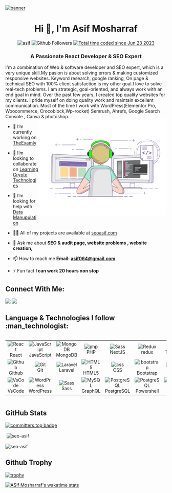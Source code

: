 <p><a href="https://github.com/seo-asif" target="_blank" rel="noreferrer"> <img src="https://github.com/seo-asif/seo-asif/blob/master/ab.png" alt="banner" /> </a> </p>

<h1 align="center">Hi 👋, I'm Asif Mosharraf</h1>
<p align="center">
<img src="https://komarev.com/ghpvc/?username=seo-asif&label=Profile%20views&color=0e75b6&style=flat" alt="asif" /> <img src="https://img.shields.io/github/followers/seo-asif?label=%20Followers&style=social" alt="Github Followers"> <a href="https://wakatime.com/@4c3b2983-750a-41d6-87f7-19c74c2b7b8e"><img src="https://wakatime.com/badge/user/4c3b2983-750a-41d6-87f7-19c74c2b7b8e.svg" alt="Total time coded since Jun 23 2023" /></a> </p>

<h3 align="center">A Passionate React Developer & SEO Expert</h3>
I'm a combination of Web & software developer and SEO expert, which is a very unique skill.My pasion is about solving errors & making customized responsive websites. Keyword research, google ranking, On page & technical SEO with 100% client satisfaction is my other goal.I love to solve real-tech problems. I am strategic, goal-oriented, and always work with an end goal in mind. Over the past few years, I created top quality websites for my clients. I pride myself on doing quality work and maintain excellent communication. Most of the time I work with WordPress(Elementor Pro, Woocommerce, Crocoblock,Wp-rocket) Semrush, Ahrefs, Google Search Console , Canva & photoshop.

<img align="right" alt="Coding" width="400" src="https://raw.githubusercontent.com/devSouvik/devSouvik/master/gif3.gif">

- 🔭 I’m currently working on [TheExamly](https://www.theexamly.com)

- 👯 I’m looking to collaborate on [Learning Crypto Technologies](https://www.learncrypto.com)

- 🤝 I’m looking for help with [Data Manupulation](https://www.Bizdatainsights.com)

- 👨‍💻 All of my projects are available at [seoasif.com](seoasif.com)

- 💬 Ask me about **SEO & audit page, website problems , website creation,**

- 📫 How to reach me **Email: asif064@gmail.com**

- ⚡ Fun fact **I can work 20 hours non stop**



## Connect With Me:
<a target="_blank" href="mailto:asif064@gmail.com"><img src="https://user-images.githubusercontent.com/64092765/178427267-133abe7d-d825-4569-adab-3a4816fdcd99.png" style="width: 30px" /></a>
<a target="_blank" href="https://www.linkedin.com/in/asifmosharraf/"><img src="https://cdn.jsdelivr.net/gh/devicons/devicon/icons/linkedin/linkedin-original.svg" style="width: 30px" /></a>





<h2>Language & Technologies I follow :man_technologist:</h2>
<div style="display: flex; align-items: flex-start; align: center">
<table align="center">
  <tr>
    <td align="center" width="96">
        <img src="https://skillicons.dev/icons?i=react" width="48" height="48" alt="React" /><br>React
    </td>
     </td>
              <td align="center" width="96">
        <img src="https://skillicons.dev/icons?i=js" width="48" height="48" alt="JavaScript" />
      <br>JavaScript
    </td>
     <td align="center" width="96">
        <img src="https://skillicons.dev/icons?i=mongodb" width="48" height="48" alt="MongoDB" />
      <br>MongoDB
    </td>
        <td align="center" width="96">
        <img src="https://skillicons.dev/icons?i=php" width="48" height="48" alt="php" />
      <br>PHP
      </td>
    <td align="center" width="96">
        <img src="https://skillicons.dev/icons?i=nextjs" width="48" height="48" alt="Sass" />
      <br>NextJS
    </td>
     <td align="center" width="96">
        <img src="https://skillicons.dev/icons?i=redux" width="48" height="48" alt="Redux" />
      <br>redux
    </td>
         <td align="center" width="96">
        <img src="https://skillicons.dev/icons?i=ts" width="48" height="48" alt="Sass" /><br>TypeScript
    </td>
     <td align="center"  width="96">
        <img src="https://skillicons.dev/icons?i=express" width="48" height="48" alt="Laravel" />
      <br>Express
    </td>
     <td align="center" width="96">
        <img src="https://techstack-generator.vercel.app/mysql-icon.svg" alt="icon" width="65" height="65" />
      <br>MySQL
    </td>
<!--     <td align="center" width="96">
        <img src="https://techstack-generator.vercel.app/aws-icon.svg" alt="icon" width="65" height="65" />
      <br>AWS
    </td> -->
  </tr>
  <tr>
    <td align="center" width="96">
       <img src="https://skillicons.dev/icons?i=github" width="48" height="48" alt="Github" />
      <br>Github
    </td>
    <td align="center" width="96"> 
        <img src="https://user-images.githubusercontent.com/25181517/192108372-f71d70ac-7ae6-4c0d-8395-51d8870c2ef0.png" width="48" height="48" alt="Git" />
      <br>Git
    </td>
    <td align="center"  width="96">
        <img src="https://skillicons.dev/icons?i=laravel" width="48" height="48" alt="Laravel" />
      <br>Laravel
    </td>
    <td align="center"  width="96">
        <img src="https://skillicons.dev/icons?i=html" width="48" height="48" alt="HTML5" />
      <br>HTML5
    </td>
    <td align="center" width="96">
        <img src="https://skillicons.dev/icons?i=css" width="48" height="48" alt="css" />
      <br>CSS
    </td>
    <td align="center"  width="96">
        <img src="https://skillicons.dev/icons?i=bootstrap" width="48" height="48" alt="bootstrap" />
      <br>Bootstrap
    </td>
    <td align="center" width="96">
        <img src="https://skillicons.dev/icons?i=tailwind" width="48" height="48" alt="tailwind" />
      <br>Tailwind
    </td>
    <td align="center" width="96">
        <img src="https://skillicons.dev/icons?i=ps" width="48" height="48" alt="jQuery" />
      <br>PS
    </td>
     <td align="center" width="96">
        <img src="https://skillicons.dev/icons?i=postman" width="48" height="48" alt="jQuery" />
      <br>Postman
    </td>
<!--    <td align="center" width="96">
        <img src="https://techstack-generator.vercel.app/prettier-icon.svg" alt="icon" width="65" height="65" />
      <br>Prettier -->
  </tr>
 <tr>
    </td>
            <td align="center" width="96">
        <img src="https://skillicons.dev/icons?i=vscode" width="48" height="48" alt="VsCode" />
      <br>VsCode
    </td>
              <td align="center" width="96">
        <img src="https://skillicons.dev/icons?i=wordpress" width="48" height="48" alt="WordPress" />
      <br>WordPress
              <td align="center" width="96">
        <img src="https://skillicons.dev/icons?i=sass" width="48" height="48" alt="Sass" />
      <br>Sass
    </td>
              <td align="center" width="96">
        <img src="https://skillicons.dev/icons?i=graphql" width="48" height="48" alt="MySQL" />
      <br>GraphQL
    </td>
    <td align="center" width="96">
        <img src="https://skillicons.dev/icons?i=postgres" width="48" height="48" alt="PostgreSQL" />
      <br>PostgreSQL
    </td>
  <td align="center" width="96">
        <img src="https://skillicons.dev/icons?i=powershell" width="48" height="48" alt="PostgreSQL" />
      <br>Powershell
    </td>
  <td align="center" width="96">
        <img src="https://skillicons.dev/icons?i=nginx" width="48" height="48" alt="PostgreSQL" />
      <br>Nginx
    </td>
<!--   <td align="center" width="96">
        <img src="https://skillicons.dev/icons?i=materialui" width="48" height="48" alt="materialUI" />
      <br>Material UI
    </td> -->
   <td align="center" width="96">
        <img src="https://skillicons.dev/icons?i=firebase" width="48" height="48" alt="Sass" />
      <br>Firebase
    </td>
   <td align="center"  width="96">
        <img src="https://skillicons.dev/icons?i=docker" width="48" height="48" alt="docker" />
      <br>Docker
    </td>
 </tr>
</table>
<br>
</div>

## GitHub Stats
[![committers.top badge](https://user-badge.committers.top/bangladesh/seo-asif.svg)](https://user-badge.committers.top/bangladesh/seo-asif)

<p>&nbsp;<img align="center" src="https://github-readme-stats.vercel.app/api?username=seo-asif&show_icons=true&locale=en&theme=transparent" alt="seo-asif" /></p>

<p><img align="center" src="https://github-readme-streak-stats.herokuapp.com/?user=seo-asif" alt="seo-asif" /></p>

## Github Trophy

[![trophy](https://github-profile-trophy.vercel.app/?username=seo-asif)](https://github.com/ryo-ma/github-profile-trophy)

<p align="center"><a target="_blank" rel="noreferrer" href="https://github-readme-stats.vercel.app/api/wakatime?username=seo-asif%22%3E" <img src="https://github-readme-stats.vercel.app/api/wakatime?username=seo-asif" alt="Total time coded since Jul 07 2023" /></a></p>

[![ASif Mosharraf's wakatime stats](https://github-readme-stats.vercel.app/api/wakatime?username=asif064)](https://github.com/seo-asif/github-readme-stats)








